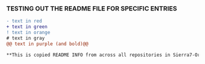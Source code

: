 ### TESTING OUT THE README FILE FOR SPECIFIC ENTRIES

```diff
- text in red
+ text in green
! text in orange
# text in gray
@@ text in purple (and bold)@@
```


```diff
**This is copied README INFO from across all repositories in Sierra7-Organization-Sandbox - EvanF_6564**
```
